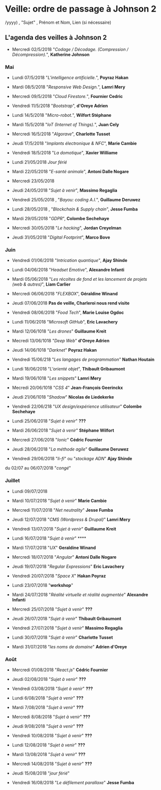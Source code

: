 ﻿# Veille: ordre de passage à Johnson 2
/yyyy) , "Sujet" ,  Prénom et Nom, Lien (si nécessaire)

## L'agenda des veilles à Johnson 2

- Mercredi 02/5/2018 "*Codage / Décodage. (Compression / Décompression).*", __Katherine Johnson__

### Mai

- Lundi 07/5/2018 "*L'intelligence artificielle.*", **Poyraz Hakan**
- Mardi 08/5/2018 "*Responsive Web Design.*", **Lamri Mery**
- Mercredi 09/5/2018 "*Cloud Firestore.*", **Fournier Cedric**
- Vendredi 11/5/2018 "*Bootstrap*", **d'Oreye Adrien**

- Lundi 14/5/2018 "*Micro-robot.*", **Wilfort Stéphane**
- Mardi 15/5/2018 "*IoT (Internet of Things).*", **Juan Cely**
- Mercredi 16/5/2018 "*Algorave*", **Charlotte Tusset**
- Jeudi 17/5/2018 "*Implants électronique & NFC*", **Marie Cambie**
- Vendredi 18/5/2018 "*La domotique*", **Xavier Williame**

- Lundi 21/05/2018 *Jour férié*
- Mardi 22/05/2018 "*E-santé animale*", **Antoni Dalle Nogare**
- Mercredi 23/05/2018
- Jeudi 24/05/2018 "*Sujet à venir*", **Massimo Regaglia**
- Vendredi 25/05/2018 , "*Bayou: coding A.I.*", **Guillaume Deruwez**

- Lundi 28/05/2018 , "*Blockchain & Supply chain*", **Jesse Fumba**
- Mardi 29/05/2018 "*GDPR*", **Colombe Sechehaye**
- Mercredi 30/05/2018 "*Le hacking*", **Jordan Creyelman**
- Jeudi 31/05/2018 "*Digital Footprint*", **Marco Bove**

### Juin

- Vendredi 01/06/2018 "*Intrication quantique"*, **Ajay Shinde**

- Lundi 04/06/2018 "*Headset Emotive*", **Alexandre Infanti**
- Mardi 05/06/2018 "*Les récoltes de fond et les lancement de projets (web & autres)*", **Liam Carlier**
- Mercredi 06/06/2018 "*FLEXBOX*", **Géraldine Winand**
- Jeudi 07/06/2018 **Pas de veille, Charleroi nous rend visite**
- Vendredi 08/06/2018 "*Food Tech*", **Marie Louise Ogdoc**

- Lundi 11/06/2018 "*Microsoft GitHub*", **Eric Lavachery**
- Mardi 12/06/1018 "*Les drones*" **Guillaume Kreit**
- Mecredi 13/06/1018 "*Deep Web*" **d'Oreye Adrien**
- Jeudi 14/06/1018 "*Darknet*" **Poyraz Hakan**
- Vendredi 15/06/218 "*Les langages de programmation*" **Nathan Houtain**

- Lundi 18/06/2018 "*L'orienté objet*", **Thibault Gribaumont**
- Mardi 19/06/1018 "*Les snippets*" **Lamri Mery**
- Mecredi 20/06/1018 "*CSS 4*" **Jean-François Geerinckx**
- Jeudi 21/06/1018 "*Shadow*" **Nicolas de Liedekerke**
- Vendredi 22/06/218 "*UX design/expérience utilisateur*" **Colombe Sechehaye**

- Lundi 25/06/2018 "*Sujet à venir*" **???**
- Mardi 26/06/2018 "*Sujet à venir*" **Stéphane Wilfort**
- Mercredi 27/06/2018 "*Ionic*" **Cédric Fournier**
- Jeudi 28/06/2018 "*La méthode agile*" **Guillaume Deruwez**
- Vendredi 29/06/2018  "*li-fi*" ou "*stockage ADN*" **Ajay Shinde**

du 02/07 au 06/07/2018 "*congé*"

### Juillet

- Lundi 09/07/2018 
- Mardi 10/07/2018 "*Sujet à venir*" **Marie Cambie**
- Mercredi 11/07/2018 "*Net neutrality*" **Jesse Fumba**
- Jeudi 12/07/2018 "*CMS (Wordpress & Drupal)*" **Lamri Mery**
- Vendredi 13/07/2018  "*Sujet à venir*" **Guillaume Kreit**

- Lundi 16/07/2018 "*Sujet à venir*" ****
- Mardi 17/07/2018 "*UX*" **Geraldine Winand**
- Mercredi 18/07/2018 "*Angular*" **Antoni Dalle Nogare**
- Jeudi 19/07/2018 "*Regular Expressions*" **Eric Lavachery**
- Vendredi 20/07/2018 "*Space X*" **Hakan Poyraz**

- Lundi 23/07/2018 "**workshop**"
- Mardi 24/07/2018 "*Réalité virtuelle et réalité augmentée*" **Alexandre Infanti**
- Mercredi 25/07/2018 "*Sujet à venir*" **???**
- Jeudi 26/07/2018 "*Sujet à venir*" **Thibault Gribaumont**
- Vendredi 27/07/2018 "*Sujet à venir*" **Massimo Regaglia**

- Lundi 30/07/2018 "*Sujet à venir*" **Charlotte Tusset**
- Mardi 31/07/2018 "*les noms de domaine*" **Adrien d'Oreye**

### Août

- Mercredi 01/08/2018 "*React.js*" **Cédric Fournier**
- Jeudi 02/08/2018 "*Sujet à venir*" **???**
- Vendredi 03/08/2018 "*Sujet à venir*" **???**

- Lundi 6/08/2018 "*Sujet à venir*" **???**
- Mardi 7/08/2018 "*Sujet à venir*" **???**
- Mercredi 8/08/2018 "*Sujet à venir*" **???**
- Jeudi 9/08/2018 "*Sujet à venir*" **???**
- Vendredi 10/08/2018 "*Sujet à venir*" **???**

- Lundi 12/08/2018 "*Sujet à venir*" **???**
- Mardi 13/08/2018 "*Sujet à venir*" **???**
- Mercredi 14/08/2018 "*Sujet à venir*" **???**
- Jeudi 15/08/2018 "*jour férié*" 
- Vendredi 16/08/2018 "*Le défilement parallaxe*" **Jesse Fumba**
